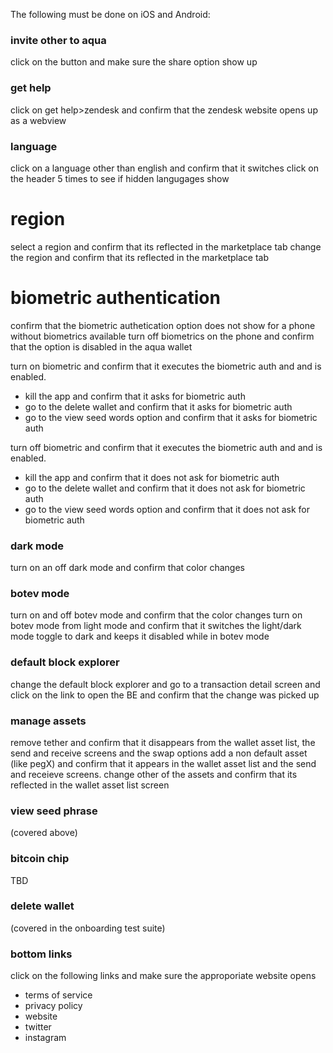 The following must be done on iOS and Android:

### invite other to aqua
click on the button and make sure the share option show up

### get help
click on get help>zendesk and confirm that the zendesk website opens up as a webview


### language
click on a language other than english and confirm that it switches
click on the header 5 times to see if hidden langugages show

# region
select a region and confirm that its reflected in the marketplace tab
change the region and confirm that its reflected in the marketplace tab

# biometric authentication
confirm that the biometric authetication option does not show for a phone without biometrics available
turn off biometrics on the phone and confirm that the option is disabled in the aqua wallet

turn on biometric and confirm that it executes the biometric auth and and is enabled. 
- kill the app and confirm that it asks for biometric auth
- go to the delete wallet and confirm that it asks for biometric auth
- go to the view seed words option and confirm that it asks for biometric auth

turn off biometric and confirm that it executes the biometric auth and and is enabled. 
- kill the app and confirm that it does not ask for biometric auth
- go to the delete wallet and confirm that it does not ask for biometric auth
- go to the view seed words option and confirm that it does not ask for biometric auth


### dark mode
turn on an off dark mode and confirm that color changes

### botev mode
turn on and off botev mode and confirm that the color changes
turn on botev mode from light mode and confirm that it switches the light/dark mode toggle to dark and keeps it disabled while in botev mode

### default block explorer
change the default block explorer and go to a transaction detail screen and click on the link to open the BE and confirm that the change was picked up

### manage assets
remove tether and confirm that it disappears from the wallet asset list, the send and receive screens and the swap options
add a non default asset (like pegX) and confirm that it appears in the wallet asset list and the send and receieve screens.
change other of the assets and confirm that its reflected in the wallet asset list screen

### view seed phrase
(covered above)

### bitcoin chip
TBD

### delete wallet
(covered in the onboarding test suite)

### bottom links
click on the following links and make sure the approporiate website opens
- terms of service
- privacy policy
- website
- twitter
- instagram
